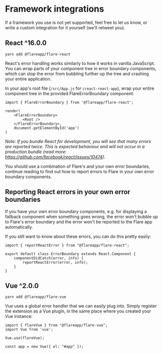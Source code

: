 # Framework integrations

If a framework you use is not yet supported, feel free to let us know, or write a custom integration for it yourself (we'll retweet you).

## React ^16.0.0

```
yarn add @flareapp/flare-react
```

React's error handling works similarly to how it works in vanilla JavaScript. You can wrap parts of your component tree in error boundary components, which can stop the error from bubbling further up the tree and crashing your entire application.

In your app's root file (`/src/App.js` for `creact-react-app`), wrap your entire component tree in the provided FlareErrorBoundary component:

```JSX
import { FlareErrorBoundary } from '@flareapp/flare-react';

render(
    <FlareErrorBoundary>
        <Root />
    </FlareErrorBoundary>,
    document.getElementById('app')
)
```

_Note: If you bundle React for development, you will see that many errors are reported twice. This is expected behaviour and will not occur in a production bundle (read more: https://github.com/facebook/react/issues/10474)._

You should use a combination of Flare's and your own error boundaries, continue reading to find out how to report errors to Flare in your own error boundary components.

## Reporting React errors in your own error boundaries

If you have your own error boundary components, e.g. for displaying a fallback component when something goes wrong, the error won't bubble up to Flare's error boundary and the error won't be reported to the Flare app automatically.

If you still want to know about these errors, you can do this pretty easily:

```JSX
import { reportReactError } from "@flareapp/flare-react";

export default class ErrorBoundary extends React.Component {
    componentDidCatch(error, info) {
        reportReactError(error, info);
    }
}
```

## Vue ^2.0.0

```
yarn add @flareapp/flare-vue
```

Vue uses a global error handler that we can easily plug into. Simply register the extension as a Vue plugin, in the same place where you created your Vue instance:

```JS
import { flareVue } from "@flareapp/flare-vue";
import Vue from 'vue';

Vue.use(flareVue);

const app = new Vue({ el: "#app" });
```
